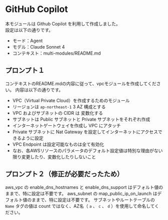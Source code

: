 # GitHub Copilot

本モジュールは Github Copilot を利用して作成しました。  
設定は以下の通りです。

- モード：Agent
- モデル：Claude Sonnet 4
- コンテキスト：multi-modules/README.md

## プロンプト１

コンテキストのREADME.mdの内容に従って、vpcモジュールを作成してください。
内容は以下の通りです。

- VPC（Virtual Private Cloud）を作成するためのモジュール
- リージョンは `ap-northeast-1` 3 AZ 構成とする
- VPC およびサブネットの CIDR は 変数化する
- サブネットは Public サブネットと Private サブネットをそれぞれ作成
- インターネットゲートウェイを作成し VPC にアタッチ
- Private サブネットに Nat Gateway を設定してインターネットにアクセスできるように設定
- VPC Endpoint は設定可能なものは全て有効化
- なお、各AWSリソースのパラメータのデフォルト設定値は特別な理由がない限り変更したり、変数化したりしないこと

## プロンプト２（修正が必要だったため）

aws_vpc の enable_dns_hostnames と enable_dns_support はデフォルト値のままで、特に設定は不要です。
aws_subnet の map_public_ip_on_launch はデフォルト値のままで、特に設定は不要です。
サブネットやルートテーブルの `Name` タグの値は count ではなく、AZ名（ `a` 、 `c` 、 `d` ）を使用して命名してください。